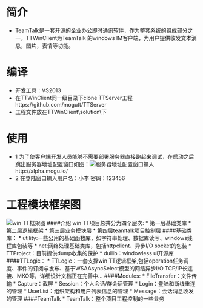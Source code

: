 # 简介
* TeamTalk是一套开源的企业办公即时通讯软件，作为整套系统的组成部分之一，TTWinClient为TeamTalk 的windows IM客户端，为用户提供收发文本消息，图片，表情等功能。

# 编译
* 开发工具：VS2013
* 在TTWinClient同一级目录下clone TTServer工程https://github.com/mogutt/TTServer
* 工程文件放在TTWinClient\solution\下

# 使用
* 1 为了使客户端开发人员能够不需要部署服务器直接跑起来调试，在启动之后跳出服务器地址配置窗口如图：![服务器地址配置窗口](http://s7.mogucdn.com/b7/pic/141011/8dxwb_ieygmmjymm3dinlemmytambqgiyde_300x120.jpg_468x468.jpg)输入http://alpha.mogu.io/
* 2 在登陆窗口输入用户名：小李  密码：123456

# 工程模块框架图
![win TT框架图](http://s8.mogucdn.com/b7/pic/140928/nb8ca_ieydonjsge2tmmrzmmytambqgiyde_803x546.jpg)
####介绍
    win TT项目总共分为四个层次:
    * 第一层基础类库
    * 第二层逻辑框架
    * 第三层业务模块层
    * 第四层teamtalk项目控制层
####基础类库：
    * utility:一些公用的基础函数库，如字符串处理、数据库读写、windows线程库包装等
    * net:网络处理基础类库，包括httpclient、异步I/O socket的包装
    * TTProject：目前提供dump收集的保护
    * duilib：windowless ui开源库
####TTLogic：
    * TTLogic：一套支撑win TT逻辑框架,包括operation任务调度、事件的订阅与发布、基于WSAAsyncSelect模型的网络异步I/O TCP/IP长连接、MKO等，详细设计文档正在完善中...
####Modules:
    * FileTransfer：文件传输
    * Capture：截屏
    * Session：个人会话/群会话管理
    * Login：登陆和断线重连的管理
    * UserList：组织架构和用户列表信息的管理
    * Message：会话消息收发的管理
####TeamTalk
    * TeamTalk：整个项目工程控制的一些业务
    
    
